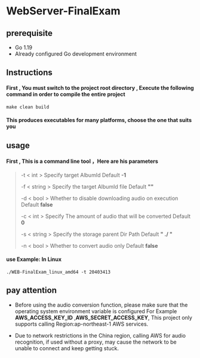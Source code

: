 # WebServer-FinalExam

## prerequisite
* Go 1.19
* Already configured Go development environment

## Instructions

#### First , You must switch to the project root directory , Execute the following command in order to compile the entire project

```@shell
make clean build
``` 

#### This produces executables for many platforms, choose the one that suits you

## usage

#### First , This is a command line tool ，Here are his parameters

>  -t < int >  Specify target AlbumId  Default **-1**
> 
>  -f < string > Specify the target AlbumId file Default **""**
> 
>  -d < bool >  Whether to disable downloading audio on execution Default **false**
> 
>  -c < int > Specify The amount of audio that will be converted Default **0**
> 
>  -s < string > Specify the storage parent Dir Path Default **" ./ "**
> 
>  -n < bool > Whether to convert audio only Default **false**

#### use Example: In Linux

```shell
./WEB-FinalExam_linux_amd64 -t 20403413 
```

## pay attention
* Before using the audio conversion function, please make sure that the operating 
  system environment variable is configured For Example **AWS_ACCESS_KEY_ID** ,**AWS_SECRET_ACCESS_KEY**,
  This project only supports calling Region:ap-northeast-1  AWS services.

* Due to network restrictions in the China region, calling AWS for audio recognition, 
  if used without a proxy, may cause the network to be unable to connect and keep getting stuck.
